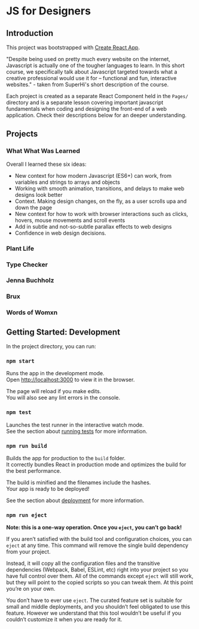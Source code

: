 # JS for Designers

## Introduction

This project was bootstrapped with [Create React App](https://github.com/facebook/create-react-app).

"Despite being used on pretty much every website on the internet, Javascript is actually one of the tougher languages to learn. In this short course, we specifically talk about Javascript targeted towards what a creative professional would use it for – functional and fun, interactive websites." - taken from SuperHi's short description of the course.

Each project is created as a separate React Component held in the `Pages/` directory and is a separate lesson covering important javascript fundamentals when coding and designing the front-end of a web application. Check their descriptions below for an deeper understanding.

## Projects

### What What Was Learned

Overall I learned these six ideas:

- New context for how modern Javascript (ES6+) can work, from variables and strings to arrays and objects
- Working with smooth animation, transitions, and delays to make web designs look better
- Context. Making design changes, on the fly, as a user scrolls upa and down the page
- New context for how to work with browser interactions such as clicks, hovers, mouse movements and scroll events
- Add in subtle and not-so-subtle parallax effects to web designs
- Confidence in web design decisions.

### Plant Life

### Type Checker

### Jenna Buchholz

### Brux

### Words of Womxn

## Getting Started: Development

In the project directory, you can run:

### `npm start`

Runs the app in the development mode.<br />
Open [http://localhost:3000](http://localhost:3000) to view it in the browser.

The page will reload if you make edits.<br />
You will also see any lint errors in the console.

### `npm test`

Launches the test runner in the interactive watch mode.<br />
See the section about [running tests](https://facebook.github.io/create-react-app/docs/running-tests) for more information.

### `npm run build`

Builds the app for production to the `build` folder.<br />
It correctly bundles React in production mode and optimizes the build for the best performance.

The build is minified and the filenames include the hashes.<br />
Your app is ready to be deployed!

See the section about [deployment](https://facebook.github.io/create-react-app/docs/deployment) for more information.

### `npm run eject`

**Note: this is a one-way operation. Once you `eject`, you can’t go back!**

If you aren’t satisfied with the build tool and configuration choices, you can `eject` at any time. This command will remove the single build dependency from your project.

Instead, it will copy all the configuration files and the transitive dependencies (Webpack, Babel, ESLint, etc) right into your project so you have full control over them. All of the commands except `eject` will still work, but they will point to the copied scripts so you can tweak them. At this point you’re on your own.

You don’t have to ever use `eject`. The curated feature set is suitable for small and middle deployments, and you shouldn’t feel obligated to use this feature. However we understand that this tool wouldn’t be useful if you couldn’t customize it when you are ready for it.
